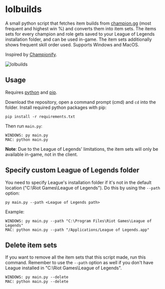 # lolbuilds

A small python script that fetches item builds from [champion.gg](https://www.champion.gg/) (most frequent and highest win %) and converts them into item sets. The items sets for every champion and role gets saved to your League of Legends installation folder, and can be used in-game. The item sets additionally shows frequent skill order used. Supports Windows and MacOS.

Inspired by [Championify](https://github.com/dustinblackman/Championify).

![lolbuilds](https://i.imgur.com/4KWhcF9.png?1)

## Usage


Requires [python](https://www.python.org/downloads/) and [pip](https://pip.pypa.io/en/stable/installing/).


Download the repository, open a command prompt (cmd) and `cd` into the folder. Install required python packages with pip:

```
pip install -r requirements.txt
```

Then run `main.py`:

```
WINDOWS: py main.py
MAC: python main.py
```

**Note**: Due to the League of Legends' limitations, the item sets will only be available in-game, not in the client.

## Specify custom League of Legends folder

You need to specify League's installation folder if it's not in the default location ("C:\Riot Games\League of Legends"). Do this by using the `--path` option:
```
py main.py --path <League of Legends path>
```
Example:
```
WINDOWS: py main.py --path "C:\Program Files\Riot Games\League of Legends"
MAC: python main.py --path "/Applications/League of Legends.app"
```
## Delete item sets
If you want to remove all the item sets that this script made, run this command. Remember to use the `--path` option as well if you don't have League installed in "C:\Riot Games\League of Legends".
```
WINDOWS: py main.py --delete
MAC: python main.py --delete
```

